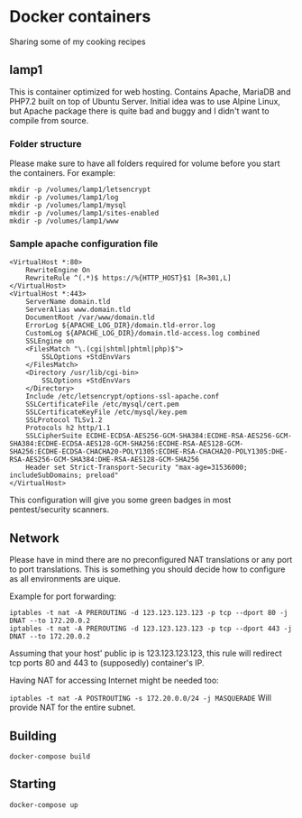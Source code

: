# Docker containers
Sharing some of my cooking recipes
## lamp1 ##
This is container optimized for web hosting. Contains Apache, MariaDB and PHP7.2 built on top of Ubuntu Server. Initial idea was to use Alpine Linux, but Apache package there is quite bad and buggy and I didn't want to compile from source.
### Folder structure ###
Please make sure to have all folders required for volume before you start the containers.
For example:
```
mkdir -p /volumes/lamp1/letsencrypt
mkdir -p /volumes/lamp1/log
mkdir -p /volumes/lamp1/mysql
mkdir -p /volumes/lamp1/sites-enabled
mkdir -p /volumes/lamp1/www
```
### Sample apache configuration file ###
```
<VirtualHost *:80>
    RewriteEngine On
    RewriteRule ^(.*)$ https://%{HTTP_HOST}$1 [R=301,L]
</VirtualHost>
<VirtualHost *:443>
    ServerName domain.tld
    ServerAlias www.domain.tld
    DocumentRoot /var/www/domain.tld
    ErrorLog ${APACHE_LOG_DIR}/domain.tld-error.log
    CustomLog ${APACHE_LOG_DIR}/domain.tld-access.log combined
    SSLEngine on
    <FilesMatch "\.(cgi|shtml|phtml|php)$">
        SSLOptions +StdEnvVars
    </FilesMatch>
    <Directory /usr/lib/cgi-bin>
        SSLOptions +StdEnvVars
    </Directory>
    Include /etc/letsencrypt/options-ssl-apache.conf
    SSLCertificateFile /etc/mysql/cert.pem
    SSLCertificateKeyFile /etc/mysql/key.pem
    SSLProtocol TLSv1.2
    Protocols h2 http/1.1
    SSLCipherSuite ECDHE-ECDSA-AES256-GCM-SHA384:ECDHE-RSA-AES256-GCM-SHA384:ECDHE-ECDSA-AES128-GCM-SHA256:ECDHE-RSA-AES128-GCM-SHA256:ECDHE-ECDSA-CHACHA20-POLY1305:ECDHE-RSA-CHACHA20-POLY1305:DHE-RSA-AES256-GCM-SHA384:DHE-RSA-AES128-GCM-SHA256
    Header set Strict-Transport-Security "max-age=31536000; includeSubDomains; preload"
</VirtualHost>
```
This configuration will give you some green badges in most pentest/security scanners.

## Network ##
Please have in mind there are no preconfigured NAT translations or any port to port translations. This is something you should decide how to configure as all environments are uique.

Example for port forwarding:
```
iptables -t nat -A PREROUTING -d 123.123.123.123 -p tcp --dport 80 -j DNAT --to 172.20.0.2
iptables -t nat -A PREROUTING -d 123.123.123.123 -p tcp --dport 443 -j DNAT --to 172.20.0.2
```
Assuming that your host' public ip is 123.123.123.123, this rule will redirect tcp ports 80 and 443 to (supposedly) container's IP.

Having NAT for accessing Internet might be needed too:

`iptables -t nat -A POSTROUTING -s 172.20.0.0/24 -j MASQUERADE`
Will provide NAT for the entire subnet.

## Building ##
`docker-compose build`

## Starting ##
`docker-compose up`

